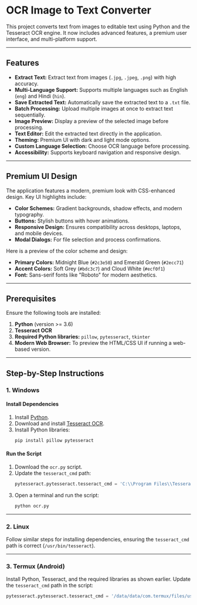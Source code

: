 # OCR Image to Text Converter

This project converts text from images to editable text using Python and the Tesseract OCR engine. It now includes advanced features, a premium user interface, and multi-platform support.

---

## Features

- **Extract Text:** Extract text from images (`.jpg`, `.jpeg`, `.png`) with high accuracy.
- **Multi-Language Support:** Supports multiple languages such as English (`eng`) and Hindi (`hin`).
- **Save Extracted Text:** Automatically save the extracted text to a `.txt` file.
- **Batch Processing:** Upload multiple images at once to extract text sequentially.
- **Image Preview:** Display a preview of the selected image before processing.
- **Text Editor:** Edit the extracted text directly in the application.
- **Theming:** Premium UI with dark and light mode options.
- **Custom Language Selection:** Choose OCR language before processing.
- **Accessibility:** Supports keyboard navigation and responsive design.

---

## Premium UI Design

The application features a modern, premium look with CSS-enhanced design. Key UI highlights include:

- **Color Schemes:** Gradient backgrounds, shadow effects, and modern typography.
- **Buttons:** Stylish buttons with hover animations.
- **Responsive Design:** Ensures compatibility across desktops, laptops, and mobile devices.
- **Modal Dialogs:** For file selection and process confirmations.

Here is a preview of the color scheme and design:

- **Primary Colors:** Midnight Blue (`#2c3e50`) and Emerald Green (`#2ecc71`)
- **Accent Colors:** Soft Grey (`#bdc3c7`) and Cloud White (`#ecf0f1`)
- **Font:** Sans-serif fonts like "Roboto" for modern aesthetics.

---

## Prerequisites

Ensure the following tools are installed:

1. **Python** (version >= 3.6)
2. **Tesseract OCR**
3. **Required Python libraries:** `pillow`, `pytesseract`, `tkinter`
4. **Modern Web Browser:** To preview the HTML/CSS UI if running a web-based version.

---

## Step-by-Step Instructions

### 1. Windows

#### Install Dependencies
1. Install [Python](https://www.python.org/downloads/).
2. Download and install [Tesseract OCR](https://github.com/tesseract-ocr/tesseract).
3. Install Python libraries:
    ```bash
    pip install pillow pytesseract
    ```

#### Run the Script
1. Download the `ocr.py` script.
2. Update the `tesseract_cmd` path:
    ```python
    pytesseract.pytesseract.tesseract_cmd = 'C:\\Program Files\\Tesseract-OCR\\tesseract.exe'
    ```
3. Open a terminal and run the script:
    ```bash
    python ocr.py
    ```

---

### 2. Linux

Follow similar steps for installing dependencies, ensuring the `tesseract_cmd` path is correct (`/usr/bin/tesseract`).

---

### 3. Termux (Android)

Install Python, Tesseract, and the required libraries as shown earlier. Update the `tesseract_cmd` path in the script:
```python
pytesseract.pytesseract.tesseract_cmd = '/data/data/com.termux/files/usr/bin/tesseract'
